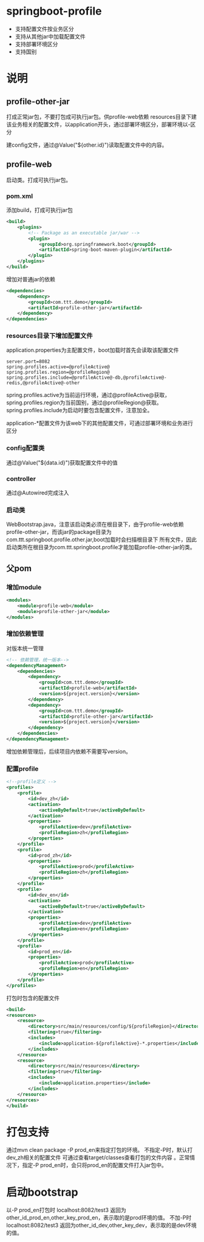 # springboot-profile
- 支持配置文件按业务区分
- 支持从其他jar中加载配置文件
- 支持部署环境区分
- 支持国别

# 说明
## profile-other-jar
打成正常jar包，不要打包成可执行jar包。供profile-web依赖
resources目录下建该业务相关的配置文件，以application开头，通过部署环境区分，部署环境以-区分

建config文件，通过@Value("${other.id}")读取配置文件中的内容。

## profile-web
启动类。打成可执行jar包。
### pom.xml
添加build，打成可执行jar包
```xml
<build>
    <plugins>
        <!-- Package as an executable jar/war -->
        <plugin>
            <groupId>org.springframework.boot</groupId>
            <artifactId>spring-boot-maven-plugin</artifactId>
        </plugin>
    </plugins>
</build>
```
增加对普通jar的依赖
```xml
<dependencies>
    <dependency>
        <groupId>com.ttt.demo</groupId>
        <artifactId>profile-other-jar</artifactId>
    </dependency>
</dependencies>
```
### resources目录下增加配置文件
application.properties为主配置文件，boot加载时首先会读取该配置文件
```properties
server.port=8082
spring.profiles.active=@profileActive@
spring.profiles.region=@profileRegion@
spring.profiles.include=@profileActive@-db,@profileActive@-redis,@profileActive@-other
```
spring.profiles.active为当前运行环境，通过@profileActive@获取，spring.profiles.region为当前国别，通过@profileRegion@获取。
spring.profiles.include为启动时要包含配置文件，注意加全。

application-*配置文件为该web下的其他配置文件，可通过部署环境和业务进行区分
### config配置类
通过@Value("${data.id}")获取配置文件中的值

### controller
通过@Autowired完成注入

### 启动类
WebBootstrap.java，注意该启动类必须在根目录下，由于profile-web依赖profile-other-jar，而该jar的package目录为com.ttt.springboot.profile.other.jar,boot加载时会扫描根目录下
所有文件，因此启动类所在根目录为com.ttt.springboot.profile才能加载profile-other-jar的类。

## 父pom
### 增加module
```xml
<modules>
    <module>profile-web</module>
    <module>profile-other-jar</module>
</modules>
```
### 增加依赖管理
对版本统一管理
```xml
<!-- 依赖管理，统一版本-->
<dependencyManagement>
    <dependencies>
        <dependency>
            <groupId>com.ttt.demo</groupId>
            <artifactId>profile-web</artifactId>
            <version>${project.version}</version>
        </dependency>
        <dependency>
            <groupId>com.ttt.demo</groupId>
            <artifactId>profile-other-jar</artifactId>
            <version>${project.version}</version>
        </dependency>
    </dependencies>
</dependencyManagement>
```
增加依赖管理后，后续项目内依赖不需要写version。
### 配置profile
```xml
<!--profile定义 -->
<profiles>
    <profile>
        <id>dev_zh</id>
        <activation>
            <activeByDefault>true</activeByDefault>
        </activation>
        <properties>
            <profileActive>dev</profileActive>
            <profileRegion>zh</profileRegion>
        </properties>
    </profile>
    <profile>
        <id>prod_zh</id>
        <properties>
            <profileActive>prod</profileActive>
            <profileRegion>zh</profileRegion>
        </properties>
    </profile>
    <profile>
        <id>dev_en</id>
        <activation>
            <activeByDefault>true</activeByDefault>
        </activation>
        <properties>
            <profileActive>dev</profileActive>
            <profileRegion>en</profileRegion>
        </properties>
    </profile>
    <profile>
        <id>prod_en</id>
        <properties>
            <profileActive>prod</profileActive>
            <profileRegion>en</profileRegion>
        </properties>
    </profile>
</profiles>
```
打包时包含的配置文件 
```xml
<build>
<resources>
    <resource>
        <directory>src/main/resources/config/${profileRegion}</directory>
        <filtering>true</filtering>
        <includes>
            <include>application-${profileActive}-*.properties</include>
        </includes>
    </resource>
    <resource>
        <directory>src/main/resources</directory>
        <filtering>true</filtering>
        <includes>
            <include>application.properties</include>
        </includes>
    </resource>
</resources>
</build>
```

# 打包支持
通过mvn clean package -P prod_en来指定打包的环境。 不指定-P时，默认打dev_zh相关的配置文件
可通过查看target/classes查看打包的文件内容 。正常情况下，指定-P prod_en时，会只将prod_en的配置文件打入jar包中。

# 启动bootstrap
以-P prod_en打包时
localhost:8082/test3 返回为other_id_prod_en,other_key_prod_en，表示取的是prod环境的值。
不加-P时
localhost:8082/test3 返回为other_id_dev,other_key_dev，表示取的是dev环境的值。
